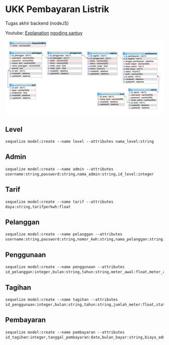 # UKK Pembayaran Listrik
Tugas akhir backend (nodeJS)

Youtube: [Explanation](https://youtu.be/wX33If-gdWc) [ngoding santuy](https://youtu.be/LZWiKHOhA50)

![DB](https://raw.githubusercontent.com/gagassurya19/UKK-pembayaran-listrik/main/db.png)

## Level
```
sequelize model:create --name level --attributes nama_level:string
```

## Admin
```
sequelize model:create --name admin --attributes username:string,password:string,nama_admin:string,id_level:integer
```

## Tarif
```
sequelize model:create --name tarif --attributes daya:string,tarifperkwh:float
```

## Pelanggan
```
sequelize model:create --name pelanggan --attributes username:string,password:string,nomor_kwh:string,nama_pelanggan:string,alamat:text,id_tarif:integer
```

## Penggunaan
```
sequelize model:create --name penggunaan --attributes id_pelanggan:integer,bulan:string,tahun:string,meter_awal:float,meter_akhir:float
```

## Tagihan
```
sequelize model:create --name tagihan --attributes id_penggunaan:integer,bulan:string,tahun:string,jumlah_meter:float,status:boolean
```

## Pembayaran
```
sequelize model:create --name pembayaran --attributes id_tagihan:integer,tanggal_pembayaran:date,bulan_bayar:string,biaya_admin:integer,total_bayar:integer,status:boolean,bukti:string,id_admin:integer
```
